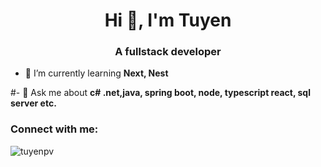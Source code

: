 <h1 align="center">Hi 👋, I'm Tuyen</h1>
<h3 align="center">A fullstack developer</h3>

- 🌱 I’m currently learning **Next, Nest**

#- 💬 Ask me about **c# .net,java, spring boot, node, typescript react, sql server etc.**

<h3 align="left">Connect with me:</h3>
<p align="left">
</p>


<p><img align="center" src="https://github-readme-streak-stats.herokuapp.com/?user=tuyenpv&" alt="tuyenpv" /></p>

